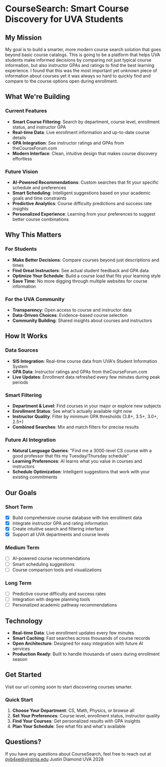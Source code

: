 # CourseSearch: Smart Course Discovery for UVA Students

## My Mission

My goal is to build a smarter, more modern course search solution that goes beyond basic course catalogs. This is going to be a platform that helps UVA students make informed decisions by comparing not just typical course information, but also instructor GPAs and ratings to find the best learning experience. I found that this was the most important yet unknown piece of information about courses yet it was always so hard to quickly find and compare to the course options open during enrollment. 

## What We're Building

### Current Features
- **Smart Course Filtering**: Search by department, course level, enrollment status, and instructor GPA
- **Real-time Data**: Live enrollment information and up-to-date course details
- **GPA Integration**: See instructor ratings and GPAs from theCourseForum.com
- **Modern Interface**: Clean, intuitive design that makes course discovery effortless

### Future Vision
- **AI-Powered Recommendations**: Custom searches that fit your specific schedule and preferences
- **Smart Scheduling**: Intelligent suggestions based on your academic goals and time constraints
- **Predictive Analytics**: Course difficulty predictions and success rate insights
- **Personalized Experience**: Learning from your preferences to suggest better course combinations

## Why This Matters

### For Students
- **Make Better Decisions**: Compare courses beyond just descriptions and times
- **Find Great Instructors**: See actual student feedback and GPA data
- **Optimize Your Schedule**: Build a course load that fits your learning style
- **Save Time**: No more digging through multiple websites for course information

### For the UVA Community
- **Transparency**: Open access to course and instructor data
- **Data-Driven Choices**: Evidence-based course selection
- **Community Building**: Shared insights about courses and instructors

## How It Works

### Data Sources
- **SIS Integration**: Real-time course data from UVA's Student Information System
- **GPA Data**: Instructor ratings and GPAs from theCourseForum.com
- **Live Updates**: Enrollment data refreshed every few minutes during peak periods

### Smart Filtering
- **Department & Level**: Find courses in your major or explore new subjects
- **Enrollment Status**: See what's actually available right now
- **Instructor Quality**: Filter by minimum GPA thresholds (3.8+, 3.5+, 3.0+, 2.5+)
- **Combined Searches**: Mix and match filters for precise results

### Future AI Integration
- **Natural Language Queries**: "Find me a 3000-level CS course with a good professor that fits my Tuesday/Thursday schedule"
- **Learning Preferences**: AI learns what you value in courses and instructors
- **Schedule Optimization**: Intelligent suggestions that work with your existing commitments

## Our Goals

### Short Term
- [x] Build comprehensive course database with live enrollment data
- [x] Integrate instructor GPA and rating information
- [x] Create intuitive search and filtering interface
- [x] Support all UVA departments and course levels

### Medium Term
- [ ] AI-powered course recommendations
- [ ] Smart scheduling suggestions
- [ ] Course comparison tools and visualizations

### Long Term
- [ ] Predictive course difficulty and success rates
- [ ] Integration with degree planning tools
- [ ] Personalized academic pathway recommendations

## Technology

- **Real-time Data**: Live enrollment updates every few minutes
- **Smart Caching**: Fast searches across thousands of course records
- **Open Architecture**: Designed for easy integration with future AI services
- **Production Ready**: Built to handle thousands of users during enrollment season

## Get Started

Visit our url coming soon to start discovering courses smarter.

### Quick Start
1. **Choose Your Department**: CS, Math, Physics, or browse all
2. **Set Your Preferences**: Course level, enrollment status, instructor quality
3. **Find Your Courses**: Get personalized results with GPA insights
4. **Plan Your Schedule**: See what fits and what's available


## Questions?

If you have any questions about CourseSearch, feel free to reach out at pyb4xe@virginia.edu
Justin Diamond 
UVA 2028